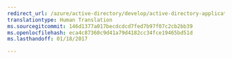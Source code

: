 ```yaml
---
redirect_url: /azure/active-directory/develop/active-directory-application-manifest
translationtype: Human Translation
ms.sourcegitcommit: 146d1377a017becdcdcd7fed7b97f07c2cb2bb39
ms.openlocfilehash: eca4c87360c9d41a79d4182cc34fce19465bd51d
ms.lasthandoff: 01/18/2017

---
```

